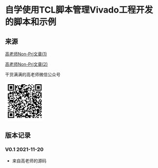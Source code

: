 自学使用TCL脚本管理Vivado工程开发的脚本和示例
================
## 来源

[高老师Non-Prj文章(1)](https://mp.weixin.qq.com/s/10E2Rc-anInxabkBx1w41A)

[高老师Non-Prj文章(2)](https://mp.weixin.qq.com/s?__biz=MzI5NTQwODcyMQ==&mid=2247486560&idx=1&sn=1869e26ea719798a8e1d3161e2b0d513&chksm=ec55495edb22c0485f438abac93627cf600bf9de7fb4af6afd43ce1a6f3062be7d994e278e9a&scene=178&cur_album_id=1528076574774886404#rd)

干货满满的高老师微信公众号

![高老师微信公众号](readme_figs/qrcode.bmp)



## 版本记录

### V0.1 2021-11-20
* 来自高老师的源码

